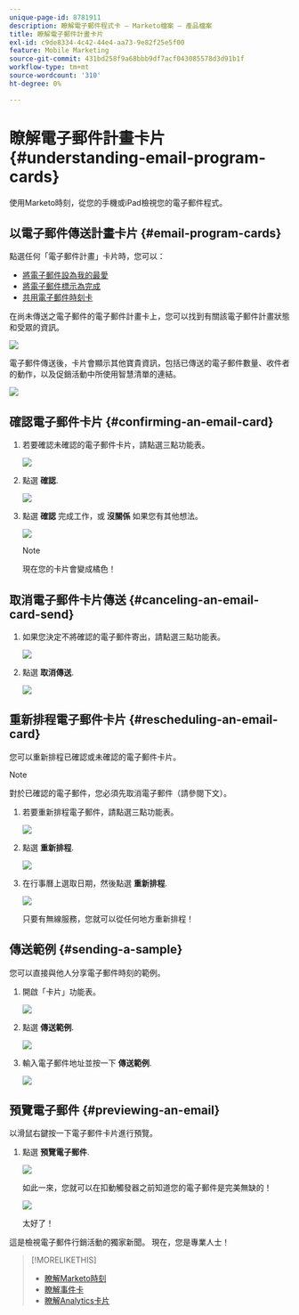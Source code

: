 ```yaml
---
unique-page-id: 8781911
description: 瞭解電子郵件程式卡 — Marketo檔案 — 產品檔案
title: 瞭解電子郵件計畫卡片
exl-id: c9de8334-4c42-44e4-aa73-9e82f25e5f00
feature: Mobile Marketing
source-git-commit: 431bd258f9a68bbb9df7acf043085578d3d91b1f
workflow-type: tm+mt
source-wordcount: '310'
ht-degree: 0%

---
```


# 瞭解電子郵件計畫卡片 {#understanding-email-program-cards}

使用Marketo時刻，從您的手機或iPad檢視您的電子郵件程式。

## 以電子郵件傳送計畫卡片 {#email-program-cards}

點選任何「電子郵件計畫」卡片時，您可以：

* [將電子郵件設為我的最愛](/help/marketo/product-docs/core-marketo-concepts/mobile-apps/marketo-moments/working-with-moments/creating-a-favorite.md)
* [將電子郵件標示為完成](/help/marketo/product-docs/core-marketo-concepts/mobile-apps/marketo-moments/working-with-moments/marking-it-done.md)
* [共用電子郵件時刻卡](/help/marketo/product-docs/core-marketo-concepts/mobile-apps/marketo-moments/working-with-moments/sharing-a-moment.md)

在尚未傳送之電子郵件的電子郵件計畫卡上，您可以找到有關該電子郵件計畫狀態和受眾的資訊。

![](assets/image2015-7-2-9-3a33-3a47.png)

電子郵件傳送後，卡片會顯示其他寶貴資訊，包括已傳送的電子郵件數量、收件者的動作，以及促銷活動中所使用智慧清單的連結。

![](assets/image2015-9-25-10-3a5-3a29.png)

## 確認電子郵件卡片 {#confirming-an-email-card}

1. 若要確認未確認的電子郵件卡片，請點選三點功能表。

   ![](assets/image2015-7-16-17-3a6-3a16.png)

1. 點選 **確認**.

   ![](assets/image2015-7-16-17-3a8-3a34.png)

1. 點選 **確認** 完成工作，或 **沒關係** 如果您有其他想法。

   ![](assets/image2015-7-16-17-3a12-3a18.png)

   >[!NOTE]
   >
   >現在您的卡片會變成橘色！

## 取消電子郵件卡片傳送 {#canceling-an-email-card-send}

1. 如果您決定不將確認的電子郵件寄出，請點選三點功能表。

   ![](assets/image2015-7-17-9-3a50-3a49.png)

1. 點選 **取消傳送**.

   ![](assets/image2015-7-17-9-3a52-3a54.png)

## 重新排程電子郵件卡片 {#rescheduling-an-email-card}

您可以重新排程已確認或未確認的電子郵件卡片。

>[!NOTE]
>
>對於已確認的電子郵件，您必須先取消電子郵件（請參閱下文）。

1. 若要重新排程電子郵件，請點選三點功能表。

   ![](assets/image2015-7-17-9-3a58-3a44.png)

1. 點選 **重新排程**.

   ![](assets/image2015-7-17-10-3a0-3a32.png)

1. 在行事曆上選取日期，然後點選 **重新排程**.

   ![](assets/image2015-7-17-10-3a5-3a55.png)

   只要有無線服務，您就可以從任何地方重新排程！

## 傳送範例 {#sending-a-sample}

您可以直接與他人分享電子郵件時刻的範例。

1. 開啟「卡片」功能表。

   ![](assets/image2015-7-14-16-3a44-3a7.png)

1. 點選 **傳送範例**.

   ![](assets/image2015-7-14-16-3a40-3a54.png)

1. 輸入電子郵件地址並按一下 **傳送範例**.

   ![](assets/image2015-7-14-17-3a2-3a32.png)

## 預覽電子郵件 {#previewing-an-email}

以滑鼠右鍵按一下電子郵件卡片進行預覽。

1. 點選 **預覽電子郵件**.

   ![](assets/image2015-7-14-16-3a42-3a21.png)

   如此一來，您就可以在扣動觸發器之前知道您的電子郵件是完美無缺的！

   ![](assets/image2015-6-30-11-3a15-3a22.png)

   太好了！

這是檢視電子郵件行銷活動的獨家新聞。 現在，您是專業人士！

>[!MORELIKETHIS]
>
>* [瞭解Marketo時刻](/help/marketo/product-docs/core-marketo-concepts/mobile-apps/marketo-moments/understanding-moments/understanding-marketo-moments.md)
>* [瞭解事件卡](/help/marketo/product-docs/core-marketo-concepts/mobile-apps/marketo-moments/understanding-moments/understanding-event-cards.md)
>* [瞭解Analytics卡片](/help/marketo/product-docs/core-marketo-concepts/mobile-apps/marketo-moments/understanding-moments/understanding-analytics-cards.md)
